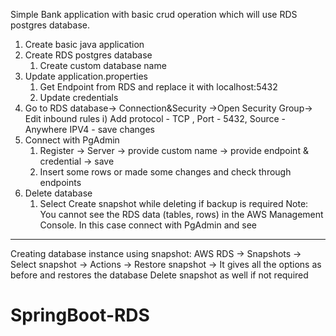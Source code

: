 Simple Bank application with basic crud operation which will use RDS postgres database.

1. Create basic java application
2. Create RDS postgres database
   1. Create custom database name
3. Update application.properties
   1. Get Endpoint from RDS and replace it with localhost:5432
   2. Update credentials
4. Go to RDS database-> Connection&Security ->Open Security Group-> Edit inbound rules
   i) Add protocol - TCP , Port - 5432, Source - Anywhere IPV4 - save changes
5. Connect with PgAdmin
   1. Register -> Server -> provide custom name -> provide endpoint & credential -> save
   2. Insert some rows or made some changes and check through endpoints
6. Delete database
   1. Select Create snapshot while deleting if backup is required
Note: You cannot see the RDS data (tables, rows) in the AWS Management Console. In this case connect with PgAdmin and see

-----------------------------------------------------

Creating database instance using snapshot:
AWS RDS -> Snapshots -> Select snapshot -> Actions -> Restore snapshot -> It gives all the options as before and restores the database
Delete snapshot as well if not required
# SpringBoot-RDS
